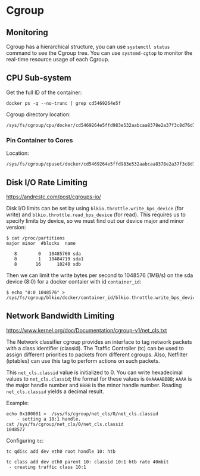 # Cgroup

## Monitoring

Cgroup has a hierarchical structure, you can use `systemctl status` command to see the Cgroup tree.
You can use `systemd-cgtop` to monitor the real-time resource usage of each Cgroup.

## CPU Sub-system

Get the full ID of the container:

```
docker ps -q --no-trunc | grep cd5469264e5f
```

Cgroup directory location:

```
/sys/fs/cgroup/cpu/docker/cd5469264e5ffd983e532aabcaa8378e2a37f3c8d76d7fe4312c8783dca10bc7
```

### Pin Container to Cores

Location:

```
/sys/fs/cgroup/cpuset/docker/cd5469264e5ffd983e532aabcaa8378e2a37f3c8d76d7fe4312c8783dca10bc7/cpuset.cpus
```

## Disk I/O Rate Limiting

https://andrestc.com/post/cgroups-io/

Disk I/O limits can be set by using `blkio.throttle.write_bps_device` (for write) and `blkio.throttle.read_bps_device` (for read).
This requires us to specify limits by device, so we must find out our device major and minor version:

```
$ cat /proc/partitions
major minor  #blocks  name

   8        0   10485760 sda
   8        1   10484719 sda1
   8       16      10240 sdb
```

Then we can limit the write bytes per second to 1048576 (1MB/s) on the sda device (8:0) for a docker contaier with id `container_id`:

```
$ echo "8:0 1048576" > /sys/fs/cgroup/blkio/docker/container_id/blkio.throttle.write_bps_device
```

## Network Bandwidth Limiting

https://www.kernel.org/doc/Documentation/cgroup-v1/net_cls.txt

The Network classifier cgroup provides an interface to tag network packets with a class identifier (classid).
The Traffic Controller (tc) can be used to assign different priorities to packets from different cgroups.
Also, Netfilter (iptables) can use this tag to perform actions on such packets.

This `net_cls.classid` value is initialized to 0.
You can write hexadecimal values to `net_cls.classid`; the format for these values is `0xAAAABBBB`; `AAAA` is the major handle number and `BBBB` is the minor handle number.
Reading `net_cls.classid` yields a decimal result.

Example:
```
echo 0x100001 >  /sys/fs/cgroup/net_cls/0/net_cls.classid
	- setting a 10:1 handle.
cat /sys/fs/cgroup/net_cls/0/net_cls.classid
1048577
```

Configuring `tc`:
```
tc qdisc add dev eth0 root handle 10: htb

tc class add dev eth0 parent 10: classid 10:1 htb rate 40mbit
 - creating traffic class 10:1
```
